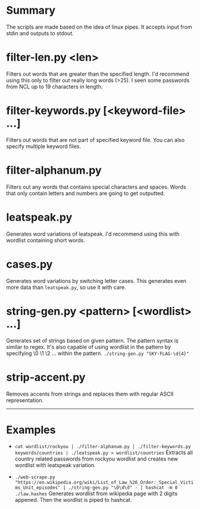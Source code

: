 # Summary
The scripts are made based on the idea of linux pipes. It accepts input from stdin and outputs to stdout.

# filter-len.py \<len\>

Filters out words that are greater than the specified length. I'd recommend using this only to filter out really long words (>25). I seen some passwords from NCL up to 19 characters in length.

# filter-keywords.py [\<keyword-file\> ...]

Filters out words that are not part of specified keyword file. You can also specify multiple keyword files.

# filter-alphanum.py

Filters out any words that contains special characters and spaces. Words that only contain letters and numbers are going to get outputted.

# leatspeak.py

Generates word variations of leatspeak. I'd recommend using this with wordlist containing short words.

# cases.py

Generates word variations by switching letter cases. This generates even more data than `leatspeak.py`, so use it with care.

# string-gen.py \<pattern\> [\<wordlist\> ...]

Generates set of strings based on given pattern. The pattern syntax is similar to regex. It's also capable of using wordlist in the pattern by specifying \0 \1 \2 ... within the pattern.
`./string-gen.py "SKY-FLAG-\d{4}"`

# strip-accent.py

Removes accents from strings and replaces them with regular ASCII representation.

---
# Examples

* `cat wordlist/rockyou | ./filter-alphanum.py | ./filter-keywords.py keywords/countries | ./leatspeak.py > wordlist/countries` 
Extracts all country related passwords from rockyou wordlist and creates new wordlist with leatspeak variation.

* `./web-scrape.py "https://en.wikipedia.org/wiki/List_of_Law_%26_Order:_Special_Victims_Unit_episodes" | ./string-gen.py "\0\d\d" - | hashcat -m 0 ./law.hashes`
Generates wordlist from wikipedia page with 2 digits appened. Then the wordlist is piped to hashcat.